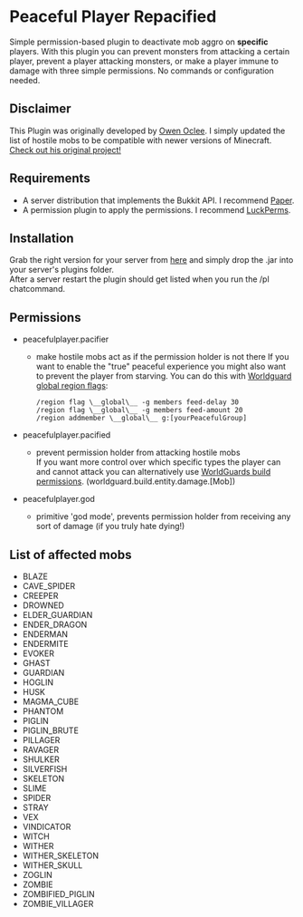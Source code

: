 # Peaceful Player Repacified
Simple permission-based plugin to deactivate mob aggro on **specific** players. With
this plugin you can prevent monsters from attacking a certain player, prevent a player attacking monsters, or make a
player immune to damage with three simple permissions. No commands or configuration needed.

## Disclaimer
This Plugin was originally developed by [Owen Oclee](https://github.com/owenoclee). I simply updated the list of hostile mobs to be compatible
with newer versions of Minecraft.  
[Check out his original project!](https://github.com/owenoclee/PeacefulPlayer)

## Requirements
* A server distribution that implements the Bukkit API. I recommend [Paper](https://papermc.io/).
* A permission plugin to apply the permissions. I recommend [LuckPerms](https://www.spigotmc.org/resources/luckperms.28140/).

## Installation
Grab the right version for your server from [here](https://github.com/PascalHann/PeacefulPlayerRepacified/releases) and simply drop the .jar into your server's plugins folder.  
After a server restart the plugin should get listed when you run the /pl chatcommand.

## Permissions
* peacefulplayer.pacifier
    - make hostile mobs act as if the permission holder is not there
    If you want to enable the "true" peaceful experience you might also want to prevent the player from starving. You can
    do this with [Worldguard global region flags](https://worldguard.enginehub.org/en/latest/regions/global-region/):
        ````
        /region flag \__global\__ -g members feed-delay 30
        /region flag \__global\__ -g members feed-amount 20
        /region addmember \__global\__ g:[yourPeacefulGroup]
        ````
    
* peacefulplayer.pacified
    - prevent permission holder from attacking hostile mobs  
    If you want more control over which specific types the player can and cannot attack you can alternatively use [WorldGuards
    build permissions](https://worldguard.enginehub.org/en/latest/build-perms/). (worldguard.build.entity.damage.[Mob])
    
* peacefulplayer.god
    - primitive 'god mode', prevents permission holder from receiving any sort of damage (if you truly hate dying!)
    
## List of affected mobs

* BLAZE
* CAVE_SPIDER
* CREEPER
* DROWNED
* ELDER_GUARDIAN
* ENDER_DRAGON
* ENDERMAN
* ENDERMITE
* EVOKER
* GHAST
* GUARDIAN
* HOGLIN
* HUSK
* MAGMA_CUBE
* PHANTOM
* PIGLIN
* PIGLIN_BRUTE
* PILLAGER
* RAVAGER
* SHULKER
* SILVERFISH
* SKELETON
* SLIME
* SPIDER
* STRAY
* VEX
* VINDICATOR
* WITCH
* WITHER
* WITHER_SKELETON
* WITHER_SKULL
* ZOGLIN
* ZOMBIE
* ZOMBIFIED_PIGLIN
* ZOMBIE_VILLAGER
